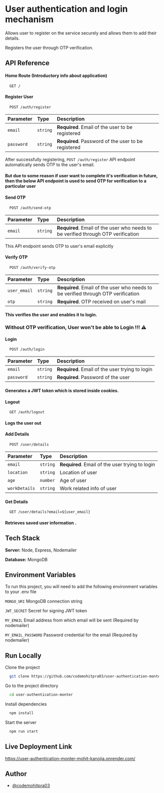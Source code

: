 
# User authentication and login mechanism

Allows user to register on the service securely and allows them to add their details.

Registers the user through OTP verification.





## API Reference

#### Home Route (Introductory info about application)

```http
  GET /
```


#### Register User

```http
  POST /auth/register
```

| Parameter | Type     | Description                       |
| :-------- | :------- | :-------------------------------- |
| `email`      | `string` | **Required**. Email of the user to be registered |
| `password`      | `string` | **Required**. Password of the user to be registered |

After successfully registering, ```POST /auth/register``` API endpoint automatically sends OTP to the user's email.

#### But due to some reason if user want to complete it's verification in future, then the below API endpoint is used to send OTP for verification to a particular user

#### Send OTP

```http
  POST /auth/send-otp
```

| Parameter | Type     | Description                       |
| :-------- | :------- | :-------------------------------- |
| `email`      | `string` | **Required**. Email of the user who needs to be verified through OTP verification |

This API endpoint sends OTP to user's email explicitly

#### Verify OTP

```http
  POST /auth/verify-otp
```

| Parameter | Type     | Description                       |
| :-------- | :------- | :-------------------------------- |
| `user_email`      | `string` | **Required**. Email of the user who needs to be verified through OTP verification |
| `otp`      | `string` | **Required**. OTP received on user's mail|

#### This verifies the user and enables it to login.

### Without OTP verification, User won't be able to Login !!! ⚠️


#### Login

```http
  POST /auth/login
```

| Parameter | Type     | Description                       |
| :-------- | :------- | :-------------------------------- |
| `email`      | `string` | **Required**. Email of the user trying to login |
| `password`      | `string` | **Required**. Password of the user |

#### Generates a JWT token which is stored inside cookies.

#### Logout

```http
  GET /auth/logout
```


#### Logs the user out


#### Add Details

```http
  POST /user/details
```

| Parameter | Type     | Description                       |
| :-------- | :------- | :-------------------------------- |
| `email`      | `string` | **Required**. Email of the user trying to login |
| `location`      | `string` |  Location of user |
| `age`      | `number` |  Age of user |
| `workDetails`      | `string` |  Work related info of user |


#### Get Details

```http
  GET /user/details?email=${user_email}
```
#### Retrieves saved user information .



## Tech Stack

**Server:** Node, Express, Nodemailer

**Database:** MongoDB


## Environment Variables

To run this project, you will need to add the following environment variables to your .env file

`MONGO_URI` MongoDB connection string

`JWT_SECRET` Secret for signing JWT token

`MY_EMAIL` Email address from which email will be sent (Required by nodemailer)

`MY_EMAIL_PASSWORD` Password credential for the email (Required by nodemailer)


## Run Locally

Clone the project

```bash
  git clone https://github.com/codemohitpra03/user-authentication-monter
```

Go to the project directory

```bash
  cd user-authentication-monter
```

Install dependencies

```bash
  npm install
```

Start the server

```bash
  npm run start
```


## Live Deployment Link

https://user-authentication-monter-mohit-kanojia.onrender.com/

## Author

- [@codemohitpra03](https://www.github.com/codemohitpra03)

